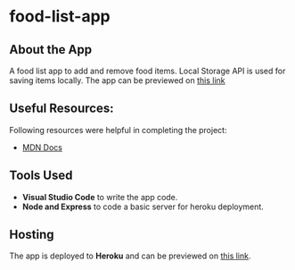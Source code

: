 # food-list-app

## About the App
A food list app to add and remove food items. Local Storage API is used for saving items locally. The app can be previewed on [this link](https://my-food-list-app.herokuapp.com/)

## Useful Resources:
Following resources were helpful in completing the project:
- [MDN Docs](https://developer.mozilla.org/en-US/)


## Tools Used
- **Visual Studio Code** to write the app code. 
- **Node and Express** to code a basic server for heroku deployment.

## Hosting
The app is deployed to **Heroku** and can be previewed on [this link](https://my-food-list-app.herokuapp.com/).

